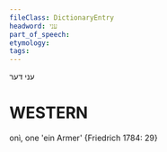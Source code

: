 ```yaml
---
fileClass: DictionaryEntry
headword: עני
part_of_speech: 
etymology: 
tags: 
---
```

עני
דער

WESTERN
========

onì, one 'ein Armer' {Friedrich 1784: 29}